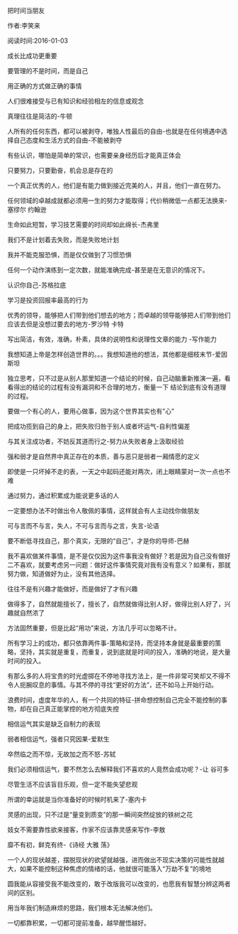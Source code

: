 把时间当朋友

作者:李笑来

阅读时间:2016-01-03

成长比成功更重要

要管理的不是时间，而是自己

用正确的方式做正确的事情

人们很难接受与已有知识和经验相左的信息或观念

真理往往是简洁的-牛顿

人所有的任何东西，都可以被剥夺，唯独人性最后的自由-也就是在任何境遇中选择自己态度和生活方式的自由-不能被剥夺

有些认识，哪怕是简单的常识，也需要亲身经历后才能真正体会

只要努力，只要勤奋，机会总是存在的

一个真正优秀的人，他们是有能力做到接近完美的人，并且，他们一直在努力。

任何领域的卓越成就都必须用一生的努力才能取得；代价稍微低一点都无法换来-塞缪尔 约翰逊

生命如此短暂，学习技艺需要的时间却如此绵长-杰弗里 

我们不是计划着去失败，而是失败地计划

我并不能克服恐惧，而是仅仅做到了习惯恐惧

任何一个动作演练到一定次数，就能准确完成-甚至是在无意识的情况下。

认识你自己-苏格拉底

学习是投资回报率最高的行为

优秀的领导，能够把人们带到他们想去的地方；而卓越的领导能够把人们带到他们应该去但是没想过要去的地方-罗沙特 卡特

写出简洁，有效，准确，朴素，具体的说明性和说理性文章的能力 -写作能力

我想知道上帝是怎样创造世界的。。。我想知道他的想法，其他都是细枝末节-爱因斯坦

独立思考，只不过是从别人那里知道一个结论的时候，自己动脑重新推演一遍，看看得出的结论的过程有没有漏洞和不合理的地方，衡量一下
结论到底有没有道理的过程。

要做一个有心的人，要用心做事，因为这个世界其实也有”心”

把成功揽到自己的身上，把失败归咎于别人或者坏运气-自利性偏差

与其关注成功者，不妨反其道而行之-努力从失败者身上汲取经验

强和弱才是自然界中真正存在的本质，善与恶只是弱者一厢情愿的定义

即使是一只坏掉不走的表，一天之中起码还能对两次，闭上眼睛蒙对一次一点也不难

通过努力，通过积累成为能说更多话的人

一定要想办法不时做出令人敬佩的事情，这样就会有人主动找你做朋友

可与言而不与言，失人，不可与言而与之言，失言-论语

要不断低寻找自己，那个真实，无限的“自己”，才是你的导师-巴赫

我不喜欢做某件事情，是不是仅仅因为这件事我没有做好？若是因为自己没有做好二不喜欢，就要考虑另一问题：做好这件事情究竟对我有没有意义？如果有，那就努力做，知道做好为止，没有其他选择。

往往不是有兴趣才能做好，而是做好了才有兴趣

做得多了，自然就能擅长了，擅长了，自然就做得比别人好，做得比别人好了，兴趣就自然浓了

方法固然重要，但是比起“用功”来说，方法几乎可以忽略不计。

所有学习上的成功，都只依靠两件事-策略和坚持，而坚持本身就是最重要的策略，坚持，其实就是重复，而重复，说到底就是时间的投入，准确的地说，是大量时间的投入。

有那么多的人将宝贵的时光虚掷在不停地寻找方法上，是一件非常可笑却又不得不令人扼腕叹息的事情。与其不停的寻找“更好的方法”，还不如马上开始行动。

浪费时间，虚度年华的人，有一个共同的特征-拼命想控制自己完全不能控制的事物，却在自己真正能掌控的地方彻底失控

相信运气其实是缺乏自制力的表现

弱者相信运气，强者只究因果-爱默生

卒然临之而不惊，无故加之而不怒-苏轼

我们必须相信运气，要不然怎么去解释我们不喜欢的人竟然会成功呢？-让 谷可多

尽管生活不应该盲目乐观，但一定不能失望悲观

所谓的幸运就是当你准备好的时候时机来了-塞内卡

灵感的出现，只不过是“量变到质变”的那一瞬间突然绽放的铁树之花

妓女不需要靠性欲来接客，作家不应该靠灵感来写作-李敖

靡不有初，鲜克有终-《诗经 大雅 荡》

一个人的现状越差，摆脱现状的欲望就越强，进而做出不现实决策的可能性就越大，如果不能控制这种焦虑的情绪的话，他就很可能落入“万劫不复”的境地

圆我能从容接受我不能改变的，敢于改版我可以改变的，也愿我有智慧分辨这两者间的区别。

用当年我们制造麻烦的思路，我们根本无法解决他们。

一切都靠积累，一切都可提前准备，越早醒悟越好。




